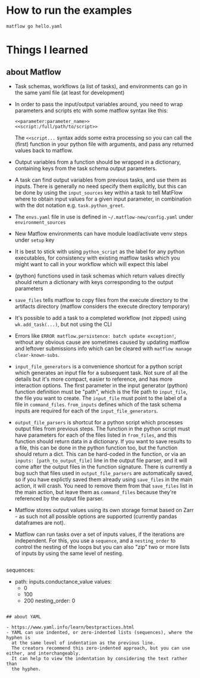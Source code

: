 # How to run the examples

```
matflow go hello.yaml
```

# Things I learned

## about Matflow

- Task schemas, workflows (a list of tasks), and environments can go in the same yaml file 
  (at least for development)

- In order to pass the input/output variables around, you need to wrap 
  parameters and scripts etc with some matflow syntax like this:
  
  ```
  <<parameter:parameter_name>>
  <<script:/full/path/to/script>>
  ```
  
  The `<<script...` syntax adds some extra processing so you can call the (first)
  function in your python file with arguments, and pass any returned values back to matflow.

- Output variables from a function should be wrapped in a dictionary,
  containing keys from the task schema output parameters.

- A task can find output variables from previous tasks, and use them
  as inputs. There is generally no need specify them explicitly,
  but this can be done by using the `input_sources` key within a task 
  to tell MatFlow where to obtain input values for a given input parameter, 
  in combination with the dot notation e.g. `task.python_greet`.

- The `envs.yaml` file in use is defined in `~/.matflow-new/config.yaml` under `environment_sources`

- New Matflow environments can have module load/activate venv steps under `setup` key

- It is best to stick with using `python_script` as the label for any python executables,
  for consistency with existing matflow tasks which you might want to call in your workflow which will expect this label

- (python) functions used in task schemas which return values directly
  should return a dictionary with keys corresponding to the output parameters

- `save_files` tells matflow to copy files from the execute directory to the artifacts directory
  (matflow considers the execute directory temporary)

- It's possible to add a task to a completed workflow (not zipped) using `wk.add_task(...)`,
  but not using the CLI

- Errors like `ERROR matflow.persistence: batch update exception!`, 
  without any obvious cause are sometimes caused by updating matflow and leftover submissions
  info which can be cleared with `matflow manage clear-known-subs`. 

- `input_file_generators` is a convenience shortcut for a python script which generates an input file
  for a subsequent task. Not sure of all the  details but it's more compact, easier to reference, 
  and has more interaction options.
  The first parameter in the input generator (python) function definition must be "path", 
  which is the file path to `input_file`, the file you want to create.
  The `input_file` must point to the label of a file in `command_files`.
  `from_inputs` defines which of the task schema inputs are required for each of the `input_file_generators`.

- `output_file_parsers` is  shortcut for a python script which processes output files 
  from previous steps.
  The function in the python script must have parameters for each of the files listed
  in `from_files`, and this function should return data in a dictionary.
  If you want to save results to a file, this can be done in the python function too,
  but the function should return a dict. This can be hard-coded in the function,
  or via an `inputs: [path_to_output_file]` line in the output file parser, 
  and it will come after the output files in the function signature.
  There is currently a bug such that files used in `output_file_parsers` are 
  automatically saved, so if you have explictly saved them already using `save_files` in
  the main action, it will crash. You need to remove them from that `save_files` list in 
  the main action, but leave them as `command_files` because they're referenced by the 
  output file parser.

- Matflow stores output values using its own storage format based on Zarr - as such
  not all possible options are supported (currently pandas dataframes are not).

- Matflow can run tasks over a set of inputs values, if the iterations are independent.
  For this, you use a `sequence`, and a `nesting_order` to control the nesting of the loops
  but you can also "zip" two or more lists of inputs by using the same level of nesting.
  ```
 sequences:
 - path: inputs.conductance_value
   values:
   - 0
   - 100
   - 200
   nesting_order: 0
  ```

## about YAML

- https://www.yaml.info/learn/bestpractices.html
  - YAML can use indented, or zero-indented lists (sequences), where the hyphen is
    at the same level of indentation as the previous line.
    The creators recommend this zero-indented approach, but you can use either, and interchangeably.
    It can help to view the indentation by considering the text rather than
    the hyphen.
